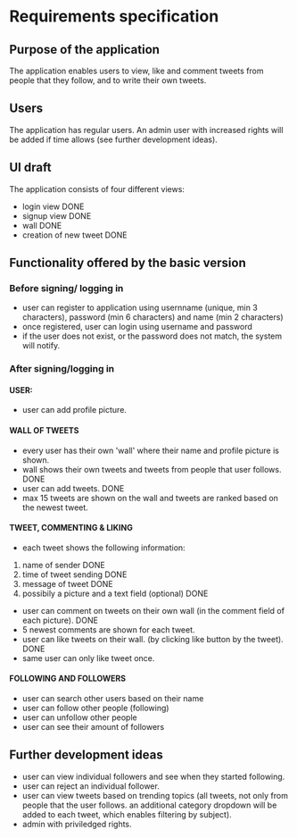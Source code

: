 # Requirements specification

## Purpose of the application

The application enables users to view, like and comment tweets from people that they follow, and to write their own tweets.  

## Users

The application has regular users. An admin user with increased rights will be added if time allows (see further development ideas).

## UI draft

The application consists of four different views:

- login view DONE
- signup view DONE
- wall DONE
- creation of new tweet DONE

## Functionality offered by the basic version

### Before signing/ logging in
- user can register to application using usernname (unique, min 3 characters), password (min 6 characters) and name (min 2 characters)
- once registered, user can login using username and password
- if the user does not exist, or the password does not match, the system will notify.

### After signing/logging in

#### USER:
- user can add profile picture.

#### WALL OF TWEETS 
- every user has their own 'wall' where their name and profile picture is shown. 
- wall shows their own tweets and tweets from people that user follows. DONE
- user can add tweets. DONE
- max 15 tweets are shown on the wall and tweets are ranked based on the newest tweet. 

#### TWEET, COMMENTING & LIKING
- each tweet shows the following information:
1) name of sender DONE
2) time of tweet sending DONE
3) message of tweet DONE
4) possibily a picture and a text field (optional) DONE

- user can comment on tweets on their own wall (in the comment field of each picture). DONE
- 5 newest comments are shown for each tweet.
- user can like tweets on their wall. (by clicking like button by the tweet). DONE
- same user can only like tweet once. 


#### FOLLOWING AND FOLLOWERS
- user can search other users based on their name
- user can follow other people (following)
- user can unfollow other people
- user can see their amount of followers


## Further development ideas
- user can view individual followers and see when they started following.
- user can reject an individual follower.
- user can view tweets based on trending topics (all tweets, not only from people that the user follows. an additional category dropdown will be added to each tweet, which enables filtering by subject).
- admin with priviledged rights.


